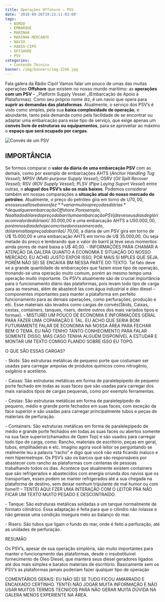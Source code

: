 ```yaml
---
title: Operações Offshore – PSV
date: '2018-09-26T19:23:11-03:00'
tags:
  - BORDO
  - EMBARQUE
  - MARINHA
  - MARINHA-MERCANTE
  - NAVIO
  - RÁDIO-CIPÓ
  - OFFSHORE
  - PSV
categories:
  - Conteúdo Técnico
banner: /img/banners/img-3248.jpg
---
```

Fala galera da Rádio Cipó! Vamos falar um pouco de umas das muitas operações **Offshore** que existem no nosso mundo marítimo: as **operações com um PSV** – _Platform Supply Vessel _(Embarcação de Apoio à Plataformas). Como seu próprio nome diz, é um navio que opera para **suprir as demandas das plataformas**. Atualmente, o serviço dos PSV’s é visto como simples, pela sua **baixa complexidade de operação**, e abundante, tanto pela demanda como pela facilidade de se encontrar ou adaptar uma embarcação para esse tipo de serviço, que exige apenas um **convés livre de estruturas ou equipamentos**, para se aproveitar ao máximo o **espaço que será ocupado por cargas**.

![Convés de um PSV](/img/banners/img-0456.jpg)

## IMPORTÂNCIA

Se formos comparar o **valor da diária de uma embarcação PSV** com as demais, como por exemplo de embarcações AHTS (_Anchor Handling Tug Vessel_); MPSV (_Multi-purpose Supply Vessel_); OSRV (_Oil Spill Recover Vessel_); RSV (_ROV Supply Vessel_); PLSV (_Pipe Laying  Suport Vessel_) entre outras, o **aluguel dos PSV’s são os mais baixos**. Podemos considerar também em nossas comparações a **situação atual do nosso mercado do petróleo**. Atualmente, o preço do petróleo gira em torno de U$70,00, e nos seus altos e baixos fez **variar muito o preço das diárias** de qualquer embarcação Offshore. Por exemplo, Na alta do dólar e do preço do barril uma embarcação PSV já teve seus dias de glória com valor de diária a U$ 30.000,00 e uma embarcação AHTS a U$50.000,00, porém nos dias de hoje com crise do nosso mercado, dólar em alta e preço do barril a U$ 70,00, a diária de um PSV gira em torno de U$ 15.000,00 e uma embarcação AHTS em torno de U$ 35.000,00. Ou seja metade do preço e lembrando que o valor do barril já teve seus momentos ainda piores de maré baixa a U$ 40,00. - INFORMAÇÕES PARA CHAMAR A ATENÇÃO DA GALERA QUANTO A ECONOMIA E SITUAÇÃO DO NOSSO MERCADO. EU ACHEI JUSTO EXPOR ISSO, POR MAIS SI MPLES QUE SEJA. PORÉM NÃO SEI SE ENCAIXA BM NESSA PARTE DO TEXTO.  Tal fato deve se a grande quantidade de embarcações que fazem esse tipo de operação, tronando-se uma operação muito comum, porém ao mesmo tempo uma operação muito importante. Os PSV’s atualmente são de crucial importância para o funcionamento diário das plataformas, pois levam todo tipo de carga para as mesmas, além de abastecê las com água industrial e óleo diesel – componentes importantes para manter a plataforma em perfeito funcionamento para as demais operações, como perfurações, produção e etc. Esse materiais são levados como cargas de convés(Skids, Caixas, cestas, containers, tanques, risers, dentre outros dos mais variados tipos e formas). - MISTUREI UM POUCO DE ECONOMIA E INFORMAÇÕES GERAL PARA FAZER UMA COPARAÇÃO E TAL. EU ACHO QUE SERIA BOM FUTURAMENTE FALAR DE ECONOMIA NA NOSSA ÁREA PARA FECHAR BEM O TEMA. EU NÃO TENHO TANTO CONHECIMENTO PARA FALAR SOMENTE DISSO, MAS CASO TENHA ALGUÉM DISPONÍVEL A ESTUDAR E MONTAR UM TEXTO COMIGO FLANDO SOBRE ISSO EU TOPO.

O QUE SÂO ESSAS CARGAS?

\- Skids: São estruturas metálicas de pequeno porte que costumam ser usadas para carregar ampolas de produtos químicos como nitrogênio, oxigênio e acetileno.

\- Caixas: São estruturas metálicas em forma de paralelepípedo de pequeno porte fechado em todas as suas faces que são usadas para carregar dos mais variados tipos de cargas pequenas, como por exemplo ferramentas.

\- Cestas: São estruturas metálicas em forma de paralelepípedo de pequeno, médio e grande porte fechados em suas faces, com exceção da face superior e são usadas para carregar principalmente tubos e peças de materiais de perfuração.

\- Containers: São estruturas metálicas em forma de paralelepípedo de médio e grande porte fechados em todas as suas faces ou abertos somente na sua face superior(chamados de Open Top) e são usados para carregar todo tipo de carga, como: Rancho, materiais de escritório, peças em geral, tubos, empilhadeiras e etc. Imagino agora você leitor se perguntando se realmente leu a palavra “racho” e digo que você não está ficando maluco e nem hipermetrope. Os PSV’s são os barcos que são responsáveis por abastecer com rancho as plataformas com centenas de pessoas trabalhando todos os dias. Acontece que atualmente existem containers que são refrigerados e abastecidos com energia oriunda dos navios que os transportam, esses podem se manter refrigerados até a sua chegada na plataforma de destino, sem deixar nenhum tripulante de mal humor ou com fome!!! – TENTEI AQUI FZER UMA INTERAÇÃO COM O LEITOR PRA NÃO FICAR UM TEXTO MUITO PESADO E DESCONTRAÍDO.  

\- Tanque: São estruturas metálicas soldadas a um tanque normalmente de formato cilíndrico. Essa adaptação é feita para que o cilindro não rolasse e não gerasse uma condição insegura meio ao balanço do mar.

\- Risers: São tubos que ligam o fundo do mar, onde é feito a perfuração, até as unidades de perfuração.

RESUMÃO

Os PSV’s, apesar de sua operação simplória, são muito importantes para manter o funcionamento das plataformas, desde o insubstituível fornecimento de Óleo Diesel, que manterá seus diesel geradores ligados até dos mais simples e baratos materiais de escritório. Basicamente sem os PSV’s as plataformas jamais poderiam fazer qualquer tipo de operação

COMENTÁRIOS GERAIS: EU NÃO SEI SE TUDO FICOU AMARRADO E ENCAIXADO CERTINHO. TENTEI NÃO JOGAR MUITA INFORMAÇÃO E NÃO USAR MUITOS TERMOS TECNICOS PARA NÃO GERAR MUITA DÚVIDA NA GALERA MENOS EXPERIENTE NA ÁREA.

